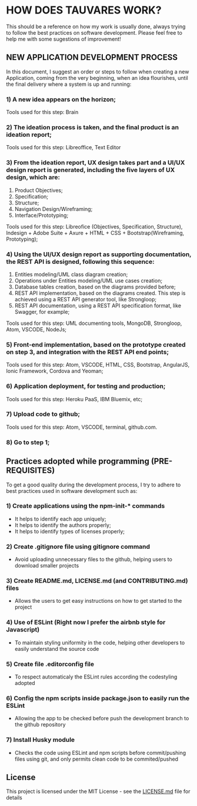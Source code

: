 # HOW DOES TAUVARES WORK?

This should be a reference on how my work is usually done, always trying to follow the best practices on software development.
Please feel free to help me with some sugestions of improvement!

## NEW APPLICATION DEVELOPMENT PROCESS

In this document, I suggest an order or steps to follow when creating a new Application, coming from the very beginning, when an idea flourishes, until the final delivery where a system is up and running:

### 1) A new idea appears on the horizon;

Tools used for this step: Brain

### 2) The ideation process is taken, and the final product is an ideation report;

Tools used for this step: Libreoffice, Text Editor

### 3) From the ideation report, UX design takes part and a UI/UX design report is generated, including the five layers of UX design, which are:

1. Product Objectives;
1. Specification;
1. Structure;
1. Navigation Design/Wireframing;
1. Interface/Prototyping;

Tools used for this step: Libreofice (Objectives, Specification, Structure), Indesign + Adobe Suite + Axure + HTML + CSS + Bootstrap(Wireframing, Prototyping);

### 4) Using the UI/UX design report as supporting documentation, the REST API is designed, following this sequence:

1. Entities modeling/UML class diagram creation;
1. Operations under Entities modeling/UML use cases creation;
1. Database tables creation, based on the diagrams provided before;
1. REST API implementation, based on the diagrams created. This step is achieved using a REST API generator tool, like Strongloop;
1. REST API documentation, using a REST API specification format, like Swagger, for example;

Tools used for this step: UML documenting tools, MongoDB, Strongloop, Atom, VSCODE, NodeJs;

### 5) Front-end implementation, based on the prototype created on step 3, and integration with the REST API end points;

Tools used for this step: Atom, VSCODE, HTML, CSS, Bootstrap, AngularJS, Ionic Framework, Cordova and Yeoman;

### 6) Application deployment, for testing and production;

Tools used for this step: Heroku PaaS, IBM Bluemix, etc;

### 7) Upload code to github;

Tools used for this step: Atom, VSCODE, terminal, github.com.

### 8) Go to step 1;


## Practices adopted while programming (PRE-REQUISITES)

To get a good quality during the development process, I try to adhere to best practices used in software development such as:

### 1) Create applications using the npm-init-* commands
    
* It helps to identify each app uniquely;
* It helps to identify the authors properly;
* It helps to identify types of licenses properly;   

### 2) Create .gitignore file using gitignore command

* Avoid uploading unnecessary files to the github, helping users to download smaller projects 

### 3) Create README.md, LICENSE.md (and CONTRIBUTING.md) files

* Allows the users to get easy instructions on how to get started to the project
    
### 4) Use of ESLint (Right now I prefer the airbnb style for Javascript)

* To maintain styling uniformity in the code, helping other developers to easily understand the source code

### 5) Create file .editorconfig file

* To respect automaticaly the ESLint rules according the codestyling adopted

### 6) Config the npm scripts inside package.json to easily run the ESLint

* Allowing the app to be checked before push the development branch to the github repository 
    
### 7) Install Husky module

* Checks the code using ESLint and npm scripts before commit/pushing files using git, and only permits clean code to be commited/pushed

## License

This project is licensed under the MIT License - see the [LICENSE.md](LICENSE.md) file for details

